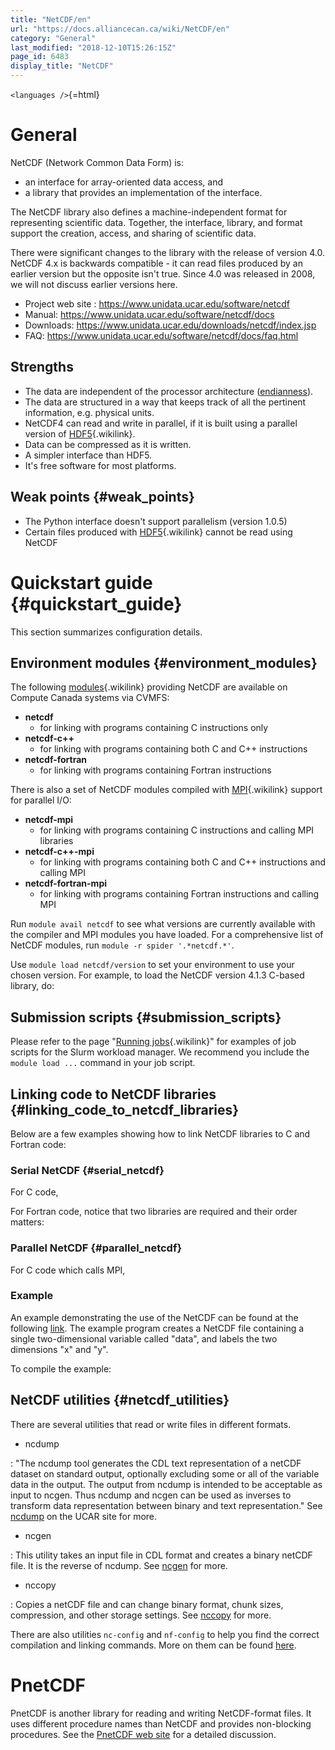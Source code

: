 ```yaml
---
title: "NetCDF/en"
url: "https://docs.alliancecan.ca/wiki/NetCDF/en"
category: "General"
last_modified: "2018-12-10T15:26:15Z"
page_id: 6483
display_title: "NetCDF"
---
```


`<languages />`{=html}

# General

NetCDF (Network Common Data Form) is:

- an interface for array-oriented data access, and
- a library that provides an implementation of the interface.

The NetCDF library also defines a machine-independent format for representing scientific data. Together, the interface, library, and format support the creation, access, and sharing of scientific data.

There were significant changes to the library with the release of version 4.0. NetCDF 4.x is backwards compatible - it can read files produced by an earlier version but the opposite isn\'t true. Since 4.0 was released in 2008, we will not discuss earlier versions here.

- Project web site : <https://www.unidata.ucar.edu/software/netcdf>
- Manual: <https://www.unidata.ucar.edu/software/netcdf/docs>
- Downloads: <https://www.unidata.ucar.edu/downloads/netcdf/index.jsp>
- FAQ: <https://www.unidata.ucar.edu/software/netcdf/docs/faq.html>

## Strengths

- The data are independent of the processor architecture ([endianness](https://en.wikipedia.org/wiki/Endianness)).
- The data are structured in a way that keeps track of all the pertinent information, e.g. physical units.
- NetCDF4 can read and write in parallel, if it is built using a parallel version of [HDF5](https://docs.alliancecan.ca/HDF5 "HDF5"){.wikilink}.
- Data can be compressed as it is written.
- A simpler interface than HDF5.
- It\'s free software for most platforms.

## Weak points {#weak_points}

- The Python interface doesn\'t support parallelism (version 1.0.5)
- Certain files produced with [HDF5](https://docs.alliancecan.ca/HDF5 "HDF5"){.wikilink} cannot be read using NetCDF

# Quickstart guide {#quickstart_guide}

This section summarizes configuration details.

## Environment modules {#environment_modules}

The following [modules](https://docs.alliancecan.ca/Utiliser_des_modules/en "modules"){.wikilink} providing NetCDF are available on Compute Canada systems via CVMFS:

- **netcdf**
  - for linking with programs containing C instructions only
- **netcdf-c++**
  - for linking with programs containing both C and C++ instructions
- **netcdf-fortran**
  - for linking with programs containing Fortran instructions

There is also a set of NetCDF modules compiled with [MPI](https://docs.alliancecan.ca/MPI "MPI"){.wikilink} support for parallel I/O:

- **netcdf-mpi**
  - for linking with programs containing C instructions and calling MPI libraries
- **netcdf-c++-mpi**
  - for linking with programs containing both C and C++ instructions and calling MPI
- **netcdf-fortran-mpi**
  - for linking with programs containing Fortran instructions and calling MPI

Run `module avail netcdf` to see what versions are currently available with the compiler and MPI modules you have loaded. For a comprehensive list of NetCDF modules, run `module -r spider '.*netcdf.*'`.

Use `module load netcdf/version` to set your environment to use your chosen version. For example, to load the NetCDF version 4.1.3 C-based library, do:

## Submission scripts {#submission_scripts}

Please refer to the page \"[Running jobs](https://docs.alliancecan.ca/Running_jobs "Running jobs"){.wikilink}\" for examples of job scripts for the Slurm workload manager. We recommend you include the `module load ...` command in your job script.

## Linking code to NetCDF libraries {#linking_code_to_netcdf_libraries}

Below are a few examples showing how to link NetCDF libraries to C and Fortran code:

### Serial NetCDF {#serial_netcdf}

For C code,

For Fortran code, notice that two libraries are required and their order matters:

### Parallel NetCDF {#parallel_netcdf}

For C code which calls MPI,

### Example

An example demonstrating the use of the NetCDF can be found at the following [link](https://www.unidata.ucar.edu/software/netcdf/netcdf-4/newdocs/netcdf-tutorial/simple_005fxy_005fwr_002ec.html#simple_005fxy_005fwr_002ec). The example program creates a NetCDF file containing a single two-dimensional variable called \"data\", and labels the two dimensions \"x\" and \"y\".

To compile the example:

## NetCDF utilities {#netcdf_utilities}

There are several utilities that read or write files in different formats.

- ncdump

:   \"The ncdump tool generates the CDL text representation of a netCDF dataset on standard output, optionally excluding some or all of the variable data in the output. The output from ncdump is intended to be acceptable as input to ncgen. Thus ncdump and ncgen can be used as inverses to transform data representation between binary and text representation.\" See [ncdump](https://www.unidata.ucar.edu/software/netcdf/netcdf-4/newdocs/netcdf/ncdump.html) on the UCAR site for more.

- ncgen

:   This utility takes an input file in CDL format and creates a binary netCDF file. It is the reverse of ncdump. See [ncgen](https://www.unidata.ucar.edu/software/netcdf/netcdf-4/newdocs/netcdf/ncgen.html#ncgen) for more.

- nccopy

:   Copies a netCDF file and can change binary format, chunk sizes, compression, and other storage settings. See [nccopy](https://www.unidata.ucar.edu/software/netcdf/workshops/2011/utilities/Nccopy.html) for more.

There are also utilities `nc-config` and `nf-config` to help you find the correct compilation and linking commands. More on them can be found [here](https://www.unidata.ucar.edu/software/netcdf/workshops/2012/utilities/Nc-config.html).

# PnetCDF

PnetCDF is another library for reading and writing NetCDF-format files. It uses different procedure names than NetCDF and provides non-blocking procedures. See the [PnetCDF web site](https://trac.mcs.anl.gov/projects/parallel-netcdf) for a detailed discussion.
